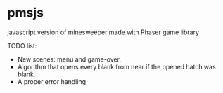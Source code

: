 # pmsjs
javascript version of minesweeper
made with Phaser game library

TODO list:
  * New scenes: menu and game-over.
  * Algorithm that opens every blank from near if the opened hatch was blank.
  * A proper error handling
